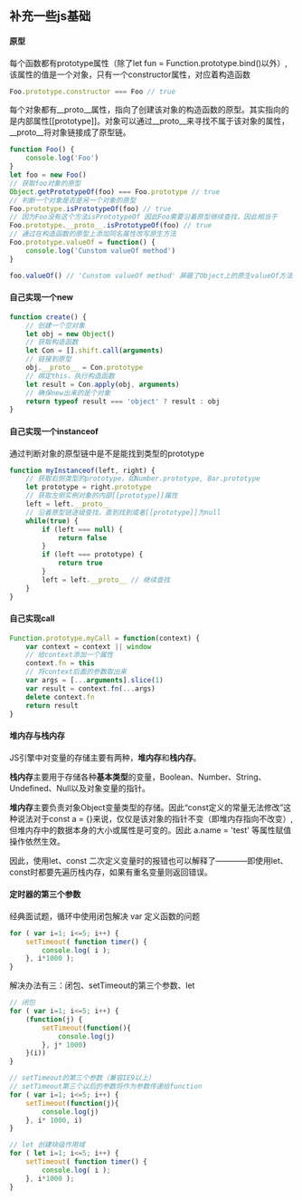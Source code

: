 ## 补充一些js基础
#### 原型
每个函数都有prototype属性（除了let fun = Function.prototype.bind()以外）,该属性的值是一个对象，只有一个constructor属性，对应着构造函数
```javascript
Foo.prototype.constructor === Foo // true
```
每个对象都有__proto__属性，指向了创建该对象的构造函数的原型。其实指向的是内部属性[[prototype]]。对象可以通过__proto__来寻找不属于该对象的属性，__proto__将对象链接成了原型链。


```javascript
function Foo() {
    console.log('Foo')
}
let foo = new Foo()
// 获取foo对象的原型
Object.getPrototypeOf(foo) === Foo.prototype // true
// 判断一个对象是否是另一个对象的原型
Foo.prototype.isPrototypeOf(foo) // true
// 因为Foo没有这个方法isPrototypeOf 因此Foo需要沿着原型继续查找，因此相当于
Foo.prototype.__proto__.isPrototypeOf(foo) // true
// 通过在构造函数的原型上添加同名属性改写原生方法
Foo.prototype.valueOf = function() {
    console.log('Cunstom valueOf method')
}

foo.valueOf() // 'Cunstom valueOf method' 屏蔽了Object上的原生valueOf方法
```
#### 自己实现一个new
```javascript
function create() {
    // 创建一个空对象
    let obj = new Object()
    // 获取构造函数
    let Con = [].shift.call(arguments)
    // 链接到原型
    obj.__proto__ = Con.prototype
    // 绑定this，执行构造函数
    let result = Con.apply(obj, arguments)
    // 确保new出来的是个对象
    return typeof result === 'object' ? result : obj
}
```
#### 自己实现一个instanceof
通过判断对象的原型链中是不是能找到类型的prototype
```javascript
function myInstanceof(left, right) {
    // 获取右侧类型的prototype，如Number.prototype, Bar.prototype
    let prototype = right.prototype
    // 获取左侧实例对象的内部[[prototype]]属性
    left = left.__proto__
    // 沿着原型链逐级查找，直到找到或者[[prototype]]为null
    while(true) {
        if (left === null) {
            return false
        }
        if (left === prototype) {
            return true
        }
        left = left.__proto__ // 继续查找
    }
}
```


#### 自己实现call
```javascript
Function.prototype.myCall = function(context) {
    var context = context || window
    // 给context添加一个属性
    context.fn = this
    // 将context后面的参数取出来
    var args = [...arguments].slice(1)
    var result = context.fn(...args)
    delete context.fn
    return result
}
```

#### 堆内存与栈内存
JS引擎中对变量的存储主要有两种，**堆内存**和**栈内存**。

**栈内存**主要用于存储各种**基本类型**的变量，Boolean、Number、String、Undefined、Null以及对象变量的指针。

**堆内存**主要负责对象Object变量类型的存储。因此“const定义的常量无法修改”这种说法对于const a = {}来说，仅仅是该对象的指针不变（即堆内存指向不改变）,但堆内存中的数据本身的大小或属性是可变的。因此 a.name = 'test' 等属性赋值操作依然生效。

因此，使用let、const 二次定义变量时的报错也可以解释了————即使用let、const时都要先遍历栈内存，如果有重名变量则返回错误。  

#### 定时器的第三个参数
经典面试题，循环中使用闭包解决 var 定义函数的问题
```javascript
for ( var i=1; i<=5; i++) {
	setTimeout( function timer() {
		console.log( i );
	}, i*1000 );
}
```
解决办法有三：闭包、setTimeout的第三个参数、let
```javascript
// 闭包
for ( var i=1; i<=5; i++) {
	(function(j) {
        setTimeout(function(){
            console.log(j)
        }, j* 1000)
    }(i))
}
```
```javascript
// setTimeout的第三个参数（兼容IE9以上）
// setTimeout第三个以后的参数将作为参数传递给function
for ( var i=1; i<=5; i++) {
	setTimeout(function(j){
        console.log(j)
    }, i* 1000, i)
}
```
```javascript
// let 创建块级作用域
for ( let i=1; i<=5; i++) {
	setTimeout( function timer() {
		console.log( i );
	}, i*1000 );
}
```